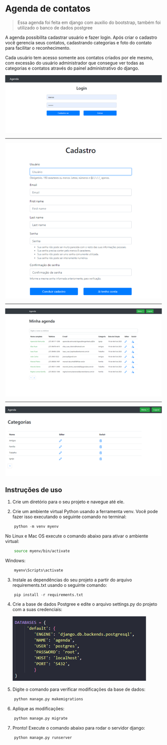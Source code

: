 # Agenda de contatos

> Essa agenda foi feita em django com auxilio do bootstrap, também foi utilizado o banco de dados postgree

A agenda possibilita cadastrar usuário e fazer login. Após criar o cadastro você gerencia seus contatos, cadastrando categorias e foto do contato para facilitar o reconhecimento.

Cada usuário tem acesso somente aos contatos criados por ele mesmo, com excessão do usuário administrador que consegue ver todas as categorias e contatos através do painel administrativo do django.


![ ](tela_login.png)

-----

![ ](tela_cadastro.png)

-----

![ ](tela_principal.png)

-----

![ ](tela_categorias.png)

## Instruções de uso
1) Crie um diretório para o seu projeto e navegue até ele.

2) Crie um ambiente virtual Python usando a ferramenta venv. Você pode fazer isso executando o seguinte comando no terminal:

```python
    python -m venv myenv
```

No Linux e Mac OS execute o comando abaixo para ativar o ambiente virtual:

```sh
    source myenv/bin/activate
```

Windows:

```sh
    myenv\Scripts\activate
```

3) Instale as dependências do seu projeto a partir do arquivo requirements.txt usando o seguinte comando:

```python
    pip install -r requirements.txt
```

4) Crie a base de dados Postgree e edite o arquivo settings.py do projeto com a suas credenciais:

   ![ ](database.png)


5) Digite o comando para verificar modificações da base de dados:

```python
    python manage.py makemigrations
```
6) Aplique as modificações:

```python
    python manage.py migrate
```

7) Pronto! Execute o comando abaixo para rodar o servidor django:

```python
    python manage.py runserver
```
